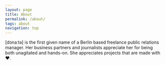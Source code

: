 ```yaml
---
layout: page
title: About
permalink: /about/
tags: about
navigation: top
---
```


\[dɔnaːtə\] is the first given name of a Berlin based freelance public relations manager. Her business partners and journalists appreciate her for being both unagitated and hands-on. She appreciates projects that are made with &#x2764;. 
